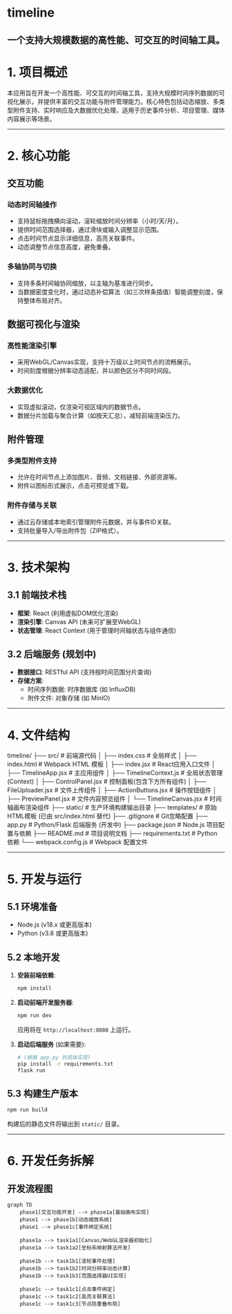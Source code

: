 # timeline
一个支持大规模数据的高性能、可交互的时间轴工具。
---

# **1. 项目概述**
本应用旨在开发一个高性能、可交互的时间轴工具，支持大规模时间序列数据的可视化展示，并提供丰富的交互功能与附件管理能力。核心特色包括动态缩放、多类型附件支持、实时响应及大数据优化处理，适用于历史事件分析、项目管理、媒体内容展示等场景。

---

# **2. 核心功能**

## 交互功能
### 动态时间轴操作
- 支持鼠标拖拽横向滚动，滚轮缩放时间分辨率（小时/天/月）。
- 提供时间范围选择器，通过滑块或输入调整显示范围。
- 点击时间节点显示详细信息，高亮关联事件。
- 动态调整节点信息高度，避免重叠。

### 多轴协同与切换
- 支持多条时间轴协同缩放，以主轴为基准进行同步。
- 当数据密度变化时，通过动态补偿算法（如三次样条插值）智能调整刻度，保持整体布局对齐。

## 数据可视化与渲染
### 高性能渲染引擎
- 采用WebGL/Canvas实现，支持十万级以上时间节点的流畅展示。
- 时间刻度根据分辨率动态适配，并以颜色区分不同时间段。

### 大数据优化
- 实现虚拟滚动，仅渲染可视区域内的数据节点。
- 数据分片加载与聚合计算（如按天汇总），减轻前端渲染压力。

## 附件管理
### 多类型附件支持
- 允许在时间节点上添加图片、音频、文档链接、外部资源等。
- 附件以图标形式展示，点击可预览或下载。

### 附件存储与关联
- 通过云存储或本地索引管理附件元数据，并与事件ID关联。
- 支持批量导入/导出附件包（ZIP格式）。

---

# **3. 技术架构**

## **3.1 前端技术栈**
- **框架**: React (利用虚拟DOM优化渲染)
- **渲染引擎**: Canvas API (未来可扩展至WebGL)
- **状态管理**: React Context (用于管理时间轴状态与组件通信)

## **3.2 后端服务 (规划中)**
- **数据接口**: RESTful API (支持按时间范围分片查询)
- **存储方案**:
  - 时间序列数据: 时序数据库 (如 InfluxDB)
  - 附件文件: 对象存储 (如 MinIO)

---

# **4. 文件结构**
timeline/
├── src/                      # 前端源代码
│   ├── index.css             # 全局样式
│   ├── index.html            # Webpack HTML 模板
│   ├── index.jsx             # React应用入口文件
│   ├── TimelineApp.jsx       # 主应用组件
│   ├── TimelineContext.js    # 全局状态管理(Context)
│   ├── ControlPanel.jsx      # 控制面板(包含下方所有组件)
│   ├── FileUploader.jsx      # 文件上传组件
│   ├── ActionButtons.jsx     # 操作按钮组件
│   ├── PreviewPanel.jsx      # 文件内容预览组件
│   └── TimelineCanvas.jsx    # 时间轴画布渲染组件
├── static/                   # 生产环境构建输出目录
├── templates/                # 原始HTML模板 (已由 src/index.html 替代)
├── .gitignore                # Git忽略配置
├── app.py                    # Python/Flask 后端服务 (开发中)
├── package.json              # Node.js 项目配置与依赖
├── README.md                 # 项目说明文档
├── requirements.txt          # Python 依赖
└── webpack.config.js         # Webpack 配置文件

---

# **5. 开发与运行**

## **5.1 环境准备**
- Node.js (v18.x 或更高版本)
- Python (v3.8 或更高版本)

## **5.2 本地开发**
1. **安装前端依赖**:
   ```bash
   npm install
   ```
2. **启动前端开发服务器**:
   ```bash
   npm run dev
   ```
   应用将在 `http://localhost:8080` 上运行。

3. **启动后端服务** (如果需要):
   ```bash
   # (根据 app.py 的具体实现)
   pip install -r requirements.txt
   flask run
   ```

## **5.3 构建生产版本**
```bash
npm run build
```
构建后的静态文件将输出到 `static/` 目录。

---

# **6. 开发任务拆解**
## 开发流程图
```mermaid
graph TD
    phase1[交互功能开发] --> phase1a[基础画布实现]
    phase1 --> phase1b[动态缩放系统]
    phase1 --> phase1c[事件绑定系统]
    
    phase1a --> task1a1[Canvas/WebGL渲染器初始化]
    phase1a --> task1a2[坐标系映射算法开发]
    
    phase1b --> task1b1[滚轮事件处理]
    phase1b --> task1b2[时间分辨率动态计算]
    phase1b --> task1b3[范围选择器UI实现]
    
    phase1c --> task1c1[点击事件绑定]
    phase1c --> task1c2[高亮关联算法]
    phase1c --> task1c3[节点防重叠布局]
```
